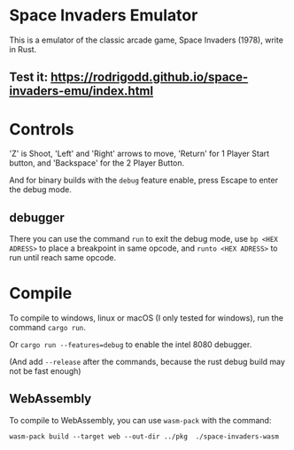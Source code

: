 # Space Invaders Emulator

This is a emulator of the classic arcade game, Space Invaders (1978), write in Rust.

## Test it: https://rodrigodd.github.io/space-invaders-emu/index.html

# Controls

'Z' is Shoot, 'Left' and 'Right' arrows to move, 'Return' for 1 Player Start button, and 'Backspace' for the 2 Player Button.

And for binary builds with the ```debug``` feature enable, press Escape to enter the debug mode. 

## debugger

There you can use the command ```run``` to exit the debug mode, use ```bp <HEX ADRESS>``` to place a breakpoint in same opcode,  and ```runto <HEX ADRESS>``` to run until reach same opcode.

# Compile

To compile to windows, linux or macOS (I only tested for windows), run the command ```cargo run```. 

Or ```cargo run --features=debug``` to enable the intel 8080 debugger.

(And add ```--release``` after the commands, because the rust debug build may not be fast enough)

## WebAssembly

To compile to WebAssembly, you can use ```wasm-pack``` with the command:

```
wasm-pack build --target web --out-dir ../pkg  ./space-invaders-wasm
```
